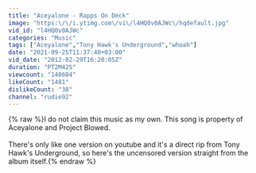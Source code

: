 ```yaml
---
title: "Aceyalone - Rapps On Deck"
image: "https:\/\/i.ytimg.com\/vi\/l4HQ0v0AJWc\/hqdefault.jpg"
vid_id: "l4HQ0v0AJWc"
categories: "Music"
tags: ["Aceyalone","Tony Hawk's Underground","whoah"]
date: "2021-09-25T11:37:40+03:00"
vid_date: "2012-02-29T16:20:05Z"
duration: "PT2M42S"
viewcount: "148604"
likeCount: "1481"
dislikeCount: "38"
channel: "rudie92"
---
```

{% raw %}I do not claim this music as my own. This song is property of Aceyalone and Project Blowed.<br /><br />There's only like one version on youtube and it's a direct rip from Tony Hawk's Underground, so here's the uncensored version straight from the album itself.{% endraw %}
